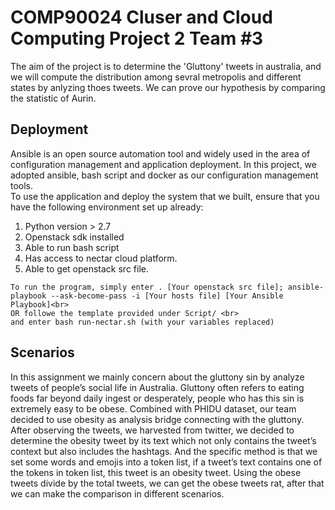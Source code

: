 # COMP90024 Cluser and Cloud Computing Project 2 Team #3
The aim of the project is to determine the 'Gluttony' tweets in australia, and we will compute the distribution among sevral metropolis and different states by anlyzing thoes tweets. We can prove our hypothesis by comparing the statistic of Aurin.<br>

## Deployment 
Ansible is an open source automation tool and widely used in the area of configuration management and application deployment. In this project, we adopted ansible, bash script and docker as our configuration management tools. <br>
To use the application and deploy the system that we built, ensure that you have the following environment set up already: <br>
1. Python version > 2.7<br>
2. Openstack sdk installed <br>
3. Able to run bash script<br>
4. Has access to nectar cloud platform.<br>
5. Able to get openstack src file. <br>


```
To run the program, simply enter . [Your openstack src file]; ansible-playbook --ask-become-pass -i [Your hosts file] [Your Ansible Playbook]<br>
OR followe the template provided under Script/ <br>
and enter bash run-nectar.sh (with your variables replaced) 
```

## Scenarios
In this assignment we mainly concern about the gluttony sin by analyze tweets of people’s social life in Australia. Gluttony often refers to eating foods far beyond daily ingest or desperately, people who has this sin is extremely easy to be obese. Combined with PHIDU dataset, our team decided to use obesity as analysis bridge connecting with the gluttony.<br>
After observing the tweets, we harvested from twitter, we decided to determine the obesity tweet by its text which not only contains the tweet’s context but also includes the hashtags. And the specific method is that we set some words and emojis into a token list, if a tweet’s text contains one of the tokens in token list, this tweet is an obesity tweet. Using the obese tweets divide by the total tweets, we can get the obese tweets rat, after that we can make the comparison in different scenarios.<br>



